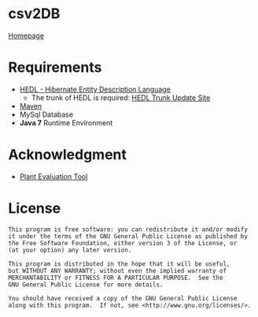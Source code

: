 csv2DB
======

[Homepage](http://peterspan.github.com/csv2DB/)

Requirements
============

* [HEDL - Hibernate Entity Description Language](http://www.hibernate-dsl.org/index.php/HEDL)
  * The trunk of HEDL is required: [HEDL Trunk Update Site](http://www.devboost.org/hedl/update_trunk)
* [Maven](http://www.apache.maven.org)
* MySql Database
* **Java 7** Runtime Environment

Acknowledgment
==============

* [Plant Evaluation Tool](http://code.google.com/p/plant-evaluation/)

License
========

    This program is free software: you can redistribute it and/or modify
    it under the terms of the GNU General Public License as published by
    the Free Software Foundation, either version 3 of the License, or
    (at your option) any later version.

    This program is distributed in the hope that it will be useful,
    but WITHOUT ANY WARRANTY; without even the implied warranty of
    MERCHANTABILITY or FITNESS FOR A PARTICULAR PURPOSE.  See the
    GNU General Public License for more details.

    You should have received a copy of the GNU General Public License
    along with this program.  If not, see <http://www.gnu.org/licenses/>.
